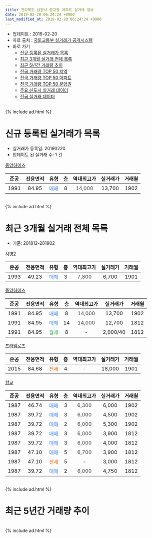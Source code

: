 ```yaml
---
title: 전라북도 남원시 향교동 아파트 실거래 정보
date: 2019-02-20 06:24:24 +0900
last_modified_at: 2019-02-20 06:24:24 +0900
---
```


* 업데이트 : 2019-02-20
* 자료 출처 : [국토교통부 실거래가 공개시스템](http://rt.molit.go.kr)
* 바로 가기
    * [신규 등록된 실거래가 목록](#신규-등록된-실거래가-목록)
    * [최근 3개월 실거래 전체 목록](#최근-3개월-실거래-전체-목록)
    * [최근 5년간 거래량 추이](#최근-5년간-거래량-추이)
    * [전국 거래량 TOP 50 지역](https://inasie.github.io/apt-trade-info/최근-3개월-전국에서-가장-거래가-많이-발생한-지역)
    * [전국 거래량 TOP 50 아파트](https://inasie.github.io/apt-trade-info/최근-3개월-전국에서-가장-거래가-많이-발생한-아파트)
    * [전국 거래량 TOP 50 분양권](https://inasie.github.io/apt-trade-info/최근-3개월-전국에서-가장-거래가-많이-발생한-분양권)
    * [주요 신도시 실거래 데이터](https://inasie.github.io/apt-trade-info/주요-신도시)
    * [전국 실거래 데이터](https://inasie.github.io/apt-trade-info/전국)
<br>
{% include ad.html %}
<br>

# 신규 등록된 실거래가 목록
* 실거래가 등록일: 20190220
* 업데이트 된 실거래 수: 1 건


[중앙하이츠](https://search.naver.com/search.naver?query=%EC%A0%84%EB%9D%BC%EB%B6%81%EB%8F%84+%EB%82%A8%EC%9B%90%EC%8B%9C+%ED%96%A5%EA%B5%90%EB%8F%99+%EC%A4%91%EC%95%99%ED%95%98%EC%9D%B4%EC%B8%A0)

|준공|전용면적|유형|층|역대최고가|실거래가|거래월|
|:---:|:---:|:---:|:---:|:---:|:---:|:---:|
|1991|84.95|<span style="color:#4285f3">매매</span>|8|<span style="color:#444444">14,000</span>|13,700|1902|


<br>
{% include ad.html %}
<br>

# 최근 3개월 실거래 전체 목록
* 기준: 201812-201902


[시영2](https://search.naver.com/search.naver?query=%EC%A0%84%EB%9D%BC%EB%B6%81%EB%8F%84+%EB%82%A8%EC%9B%90%EC%8B%9C+%ED%96%A5%EA%B5%90%EB%8F%99+%EC%8B%9C%EC%98%812)

|준공|전용면적|유형|층|역대최고가|실거래가|거래월|
|:---:|:---:|:---:|:---:|:---:|:---:|:---:|
|1993|49.23|<span style="color:#4285f3">매매</span>|3|<span style="color:#444444">7,800</span>|6,700|1901|

[중앙하이츠](https://search.naver.com/search.naver?query=%EC%A0%84%EB%9D%BC%EB%B6%81%EB%8F%84+%EB%82%A8%EC%9B%90%EC%8B%9C+%ED%96%A5%EA%B5%90%EB%8F%99+%EC%A4%91%EC%95%99%ED%95%98%EC%9D%B4%EC%B8%A0)

|준공|전용면적|유형|층|역대최고가|실거래가|거래월|
|:---:|:---:|:---:|:---:|:---:|:---:|:---:|
|1991|84.95|<span style="color:#4285f3">매매</span>|8|<span style="color:#444444">14,000</span>|13,700|1902|
|1991|84.95|<span style="color:#4285f3">매매</span>|14|<span style="color:#444444">14,000</span>|12,700|1812|
|1991|84.95|<span style="color:#34a853">월세</span>|8|<span style="color:#444444">-</span>|2,000/40|1812|

[프라임로즈](https://search.naver.com/search.naver?query=%EC%A0%84%EB%9D%BC%EB%B6%81%EB%8F%84+%EB%82%A8%EC%9B%90%EC%8B%9C+%ED%96%A5%EA%B5%90%EB%8F%99+%ED%94%84%EB%9D%BC%EC%9E%84%EB%A1%9C%EC%A6%88)

|준공|전용면적|유형|층|역대최고가|실거래가|거래월|
|:---:|:---:|:---:|:---:|:---:|:---:|:---:|
|2015|84.68|<span style="color:#ff5a00">전세</span>|4|<span style="color:#444444">-</span>|18,000|1901|

[향교](https://search.naver.com/search.naver?query=%EC%A0%84%EB%9D%BC%EB%B6%81%EB%8F%84+%EB%82%A8%EC%9B%90%EC%8B%9C+%ED%96%A5%EA%B5%90%EB%8F%99+%ED%96%A5%EA%B5%90)

|준공|전용면적|유형|층|역대최고가|실거래가|거래월|
|:---:|:---:|:---:|:---:|:---:|:---:|:---:|
|1987|46.74|<span style="color:#4285f3">매매</span>|3|<span style="color:#444444">6,300</span>|6,000|1902|
|1987|39.72|<span style="color:#4285f3">매매</span>|3|<span style="color:#444444">6,000</span>|4,500|1902|
|1987|39.72|<span style="color:#4285f3">매매</span>|2|<span style="color:#444444">6,000</span>|5,300|1902|
|1987|39.72|<span style="color:#4285f3">매매</span>|3|<span style="color:#444444">6,000</span>|3,900|1812|
|1987|39.72|<span style="color:#4285f3">매매</span>|3|<span style="color:#444444">6,000</span>|4,000|1812|
|1987|47.10|<span style="color:#4285f3">매매</span>|5|<span style="color:#444444">6,700</span>|3,900|1812|
|1987|47.10|<span style="color:#ff5a00">전세</span>|5|<span style="color:#444444">-</span>|3,000|1812|
|1987|39.72|<span style="color:#4285f3">매매</span>|2|<span style="color:#444444">6,000</span>|4,750|1812|


<br>
{% include ad.html %}
<br>

# 최근 5년간 거래량 추이


<div style="width:100%;">
    <canvas id="deal_progress" height="200"></canvas>
</div>

<script>
new Chart(document.getElementById("deal_progress"), {
    type: 'line',
    data: {
        labels: ['201402','201403','201404','201405','201406','201407','201408','201409','201410','201411','201412','201501','201502','201503','201504','201505','201506','201507','201508','201509','201510','201511','201512','201601','201602','201603','201604','201605','201606','201607','201608','201609','201610','201611','201612','201701','201702','201703','201704','201705','201706','201707','201708','201709','201710','201711','201712','201801','201802','201803','201804','201805','201806','201807','201808','201809','201810','201811','201812','201901','201902'],
        datasets: [{
            label: '매매',
            pointRadius: 1,
            data: [6, 5, 3, 4, 5, 3, 2, 8, 3, 9, 7, 7, 1, 8, 1, 3, 15, 9, 7, 5, 8, 2, 6, 9, 7, 12, 8, 11, 8, 4, 6, 6, 11, 6, 7, 3, 5, 6, 12, 3, 7, 4, 10, 9, 2, 8, 3, 7, 8, 5, 6, 6, 5, 10, 4, 7, 6, 5, 5, 1, 4],
            borderColor: "rgba(255, 201, 14, 1)",
            backgroundColor: "rgba(255, 201, 14, 0.5)",
            fill: false,
            lineTension: 0
        },{
            label: '전월세',
            pointRadius: 1,
            data: [1, 1, 2, 0, 1, 0, 5, 1, 2, 1, 0, 3, 3, 0, 3, 2, 0, 5, 1, 1, 5, 5, 3, 1, 3, 1, 4, 0, 0, 1, 0, 3, 4, 3, 3, 4, 3, 1, 0, 5, 0, 0, 2, 3, 2, 0, 1, 4, 2, 0, 1, 1, 3, 2, 1, 1, 0, 0, 2, 1, 0],
            borderColor: "rgba(0, 141, 185, 1)",
            backgroundColor: "rgba(0, 141, 185, 0.5)",
            fill: false,
            lineTension: 0
        }
        ]
    },
    options: {
        responsive: true,
        title: {
            display: false
        },
        tooltips: {
            mode: 'index',
            intersect: false
        },
        hover: {
            mode: 'nearest',
            intersect: true
        },
        scales: {
            xAxes: [{
                display: true,
                scaleLabel: {
                    display: true,
                    labelString: '년/월'
                }
            }],
            yAxes: [{
                display: true,
                ticks: {
                    suggestedMin: 0,
                },
                scaleLabel: {
                    display: true,
                    labelString: '실거래 수'
                }
            }]
        }
    }
});

</script>


<br>
{% include ad.html %}
<br>

